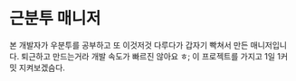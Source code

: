 # 근분투 매니저

본 개발자가 우분투를 공부하고 또 이것저것 다루다가 갑자기 빡쳐서 만든 매니저입니다. 퇴근하고 만드는거라 개발 속도가 빠르진 않아요 ㅎ; 이 프로젝트를 가지고 1일 1커밋 지켜보겠슴다.